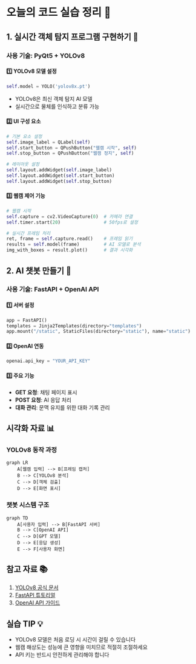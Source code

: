 # 오늘의 코드 실습 정리 📝

## 1. 실시간 객체 탐지 프로그램 구현하기 🎥
### 사용 기술: PyQt5 + YOLOv8

#### 1️⃣ YOLOv8 모델 설정
```python
self.model = YOLO('yolov8x.pt')
```
- YOLOv8은 최신 객체 탐지 AI 모델
- 실시간으로 물체를 인식하고 분류 가능

#### 2️⃣ UI 구성 요소
```python
# 기본 요소 설정
self.image_label = QLabel(self)
self.start_button = QPushButton("웹캠 시작", self)
self.stop_button = QPushButton("웹캠 정지", self)

# 레이아웃 설정
self.layout.addWidget(self.image_label)
self.layout.addWidget(self.start_button)
self.layout.addWidget(self.stop_button)
```

#### 3️⃣ 웹캠 제어 기능
```python
# 웹캠 시작
self.capture = cv2.VideoCapture(0)  # 카메라 연결
self.timer.start(20)                # 50fps로 설정

# 실시간 프레임 처리
ret, frame = self.capture.read()    # 프레임 읽기
results = self.model(frame)         # AI 모델로 분석
img_with_boxes = result.plot()      # 결과 시각화
```

## 2. AI 챗봇 만들기 🤖
### 사용 기술: FastAPI + OpenAI API

#### 1️⃣ 서버 설정
```python
app = FastAPI()
templates = Jinja2Templates(directory="templates")
app.mount("/static", StaticFiles(directory="static"), name="static")
```

#### 2️⃣ OpenAI 연동
```python
openai.api_key = "YOUR_API_KEY"
```

#### 3️⃣ 주요 기능
- **GET 요청**: 채팅 페이지 표시
- **POST 요청**: AI 응답 처리
- **대화 관리**: 문맥 유지를 위한 대화 기록 관리

## 시각화 자료 📊

### YOLOv8 동작 과정
```mermaid
graph LR
    A[웹캠 입력] --> B[프레임 캡처]
    B --> C[YOLOv8 분석]
    C --> D[객체 검출]
    D --> E[화면 표시]
```

### 챗봇 시스템 구조
```mermaid
graph TD
    A[사용자 입력] --> B[FastAPI 서버]
    B --> C[OpenAI API]
    C --> D[GPT 모델]
    D --> E[응답 생성]
    E --> F[사용자 화면]
```

## 참고 자료 📚
1. [YOLOv8 공식 문서](https://docs.ultralytics.com/)
2. [FastAPI 튜토리얼](https://fastapi.tiangolo.com/ko/)
3. [OpenAI API 가이드](https://platform.openai.com/docs/guides/overview)

## 실습 TIP 💡
- YOLOv8 모델은 처음 로딩 시 시간이 걸릴 수 있습니다
- 웹캠 해상도는 성능에 큰 영향을 미치므로 적절히 조절하세요
- API 키는 반드시 안전하게 관리해야 합니다